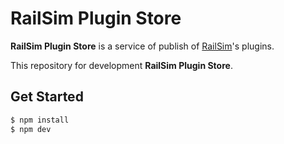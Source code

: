 # RailSim Plugin Store

**RailSim Plugin Store** is a service of publish of [RailSim](https://www.aizentranza.com/railsim/)'s plugins.

This repository for development **RailSim Plugin Store**.

## Get Started

```sh
$ npm install
$ npm dev
```
